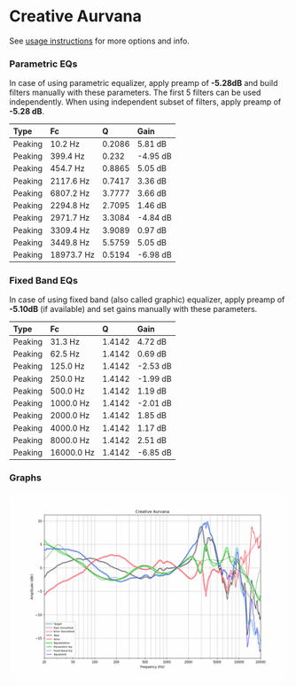 # Creative Aurvana
See [usage instructions](https://github.com/jaakkopasanen/AutoEq#usage) for more options and info.

### Parametric EQs
In case of using parametric equalizer, apply preamp of **-5.28dB** and build filters manually
with these parameters. The first 5 filters can be used independently.
When using independent subset of filters, apply preamp of **-5.28 dB**.

| Type    | Fc         |      Q | Gain     |
|:--------|:-----------|:-------|:---------|
| Peaking | 10.2 Hz    | 0.2086 | 5.81 dB  |
| Peaking | 399.4 Hz   | 0.232  | -4.95 dB |
| Peaking | 454.7 Hz   | 0.8865 | 5.05 dB  |
| Peaking | 2117.6 Hz  | 0.7417 | 3.36 dB  |
| Peaking | 6807.2 Hz  | 3.7777 | 3.66 dB  |
| Peaking | 2294.8 Hz  | 2.7095 | 1.46 dB  |
| Peaking | 2971.7 Hz  | 3.3084 | -4.84 dB |
| Peaking | 3309.4 Hz  | 3.9089 | 0.97 dB  |
| Peaking | 3449.8 Hz  | 5.5759 | 5.05 dB  |
| Peaking | 18973.7 Hz | 0.5194 | -6.98 dB |

### Fixed Band EQs
In case of using fixed band (also called graphic) equalizer, apply preamp of **-5.10dB**
(if available) and set gains manually with these parameters.

| Type    | Fc         |      Q | Gain     |
|:--------|:-----------|:-------|:---------|
| Peaking | 31.3 Hz    | 1.4142 | 4.72 dB  |
| Peaking | 62.5 Hz    | 1.4142 | 0.69 dB  |
| Peaking | 125.0 Hz   | 1.4142 | -2.53 dB |
| Peaking | 250.0 Hz   | 1.4142 | -1.99 dB |
| Peaking | 500.0 Hz   | 1.4142 | 1.19 dB  |
| Peaking | 1000.0 Hz  | 1.4142 | -2.01 dB |
| Peaking | 2000.0 Hz  | 1.4142 | 1.85 dB  |
| Peaking | 4000.0 Hz  | 1.4142 | 1.17 dB  |
| Peaking | 8000.0 Hz  | 1.4142 | 2.51 dB  |
| Peaking | 16000.0 Hz | 1.4142 | -6.85 dB |

### Graphs
![](./Creative%20Aurvana.png)